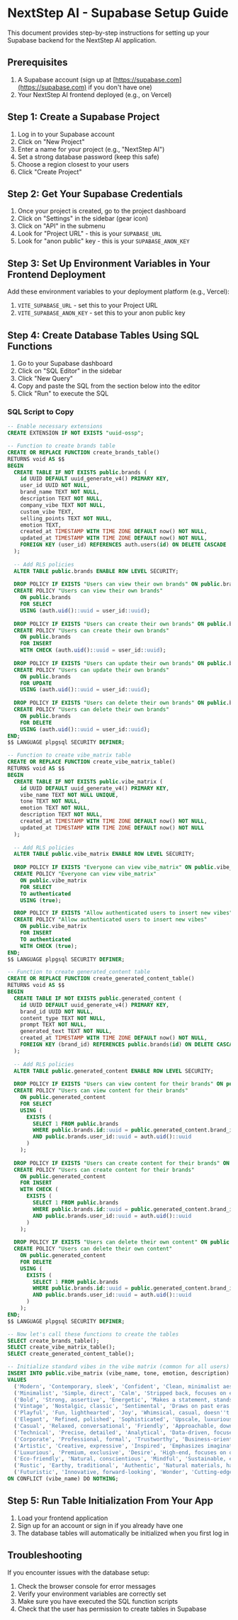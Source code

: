 # NextStep AI - Supabase Setup Guide

This document provides step-by-step instructions for setting up your Supabase backend for the NextStep AI application.

## Prerequisites

1. A Supabase account (sign up at [https://supabase.com](https://supabase.com) if you don't have one)
2. Your NextStep AI frontend deployed (e.g., on Vercel)

## Step 1: Create a Supabase Project

1. Log in to your Supabase account
2. Click on "New Project" 
3. Enter a name for your project (e.g., "NextStep AI")
4. Set a strong database password (keep this safe)
5. Choose a region closest to your users
6. Click "Create Project"

## Step 2: Get Your Supabase Credentials

1. Once your project is created, go to the project dashboard
2. Click on "Settings" in the sidebar (gear icon)
3. Click on "API" in the submenu
4. Look for "Project URL" - this is your `SUPABASE_URL`
5. Look for "anon public" key - this is your `SUPABASE_ANON_KEY`

## Step 3: Set Up Environment Variables in Your Frontend Deployment

Add these environment variables to your deployment platform (e.g., Vercel):

1. `VITE_SUPABASE_URL` - set this to your Project URL
2. `VITE_SUPABASE_ANON_KEY` - set this to your anon public key

## Step 4: Create Database Tables Using SQL Functions

1. Go to your Supabase dashboard
2. Click on "SQL Editor" in the sidebar
3. Click "New Query"
4. Copy and paste the SQL from the section below into the editor
5. Click "Run" to execute the SQL

### SQL Script to Copy

```sql
-- Enable necessary extensions
CREATE EXTENSION IF NOT EXISTS "uuid-ossp";

-- Function to create brands table
CREATE OR REPLACE FUNCTION create_brands_table()
RETURNS void AS $$
BEGIN
  CREATE TABLE IF NOT EXISTS public.brands (
    id UUID DEFAULT uuid_generate_v4() PRIMARY KEY,
    user_id UUID NOT NULL,
    brand_name TEXT NOT NULL,
    description TEXT NOT NULL,
    company_vibe TEXT NOT NULL,
    custom_vibe TEXT,
    selling_points TEXT NOT NULL,
    emotion TEXT,
    created_at TIMESTAMP WITH TIME ZONE DEFAULT now() NOT NULL,
    updated_at TIMESTAMP WITH TIME ZONE DEFAULT now() NOT NULL,
    FOREIGN KEY (user_id) REFERENCES auth.users(id) ON DELETE CASCADE
  );
  
  -- Add RLS policies
  ALTER TABLE public.brands ENABLE ROW LEVEL SECURITY;
  
  DROP POLICY IF EXISTS "Users can view their own brands" ON public.brands;
  CREATE POLICY "Users can view their own brands"
    ON public.brands
    FOR SELECT
    USING (auth.uid()::uuid = user_id::uuid);
    
  DROP POLICY IF EXISTS "Users can create their own brands" ON public.brands;
  CREATE POLICY "Users can create their own brands"
    ON public.brands
    FOR INSERT
    WITH CHECK (auth.uid()::uuid = user_id::uuid);
    
  DROP POLICY IF EXISTS "Users can update their own brands" ON public.brands;
  CREATE POLICY "Users can update their own brands"
    ON public.brands
    FOR UPDATE
    USING (auth.uid()::uuid = user_id::uuid);
    
  DROP POLICY IF EXISTS "Users can delete their own brands" ON public.brands;
  CREATE POLICY "Users can delete their own brands"
    ON public.brands
    FOR DELETE
    USING (auth.uid()::uuid = user_id::uuid);
END;
$$ LANGUAGE plpgsql SECURITY DEFINER;

-- Function to create vibe_matrix table
CREATE OR REPLACE FUNCTION create_vibe_matrix_table()
RETURNS void AS $$
BEGIN
  CREATE TABLE IF NOT EXISTS public.vibe_matrix (
    id UUID DEFAULT uuid_generate_v4() PRIMARY KEY,
    vibe_name TEXT NOT NULL UNIQUE,
    tone TEXT NOT NULL,
    emotion TEXT NOT NULL,
    description TEXT NOT NULL,
    created_at TIMESTAMP WITH TIME ZONE DEFAULT now() NOT NULL,
    updated_at TIMESTAMP WITH TIME ZONE DEFAULT now() NOT NULL
  );
  
  -- Add RLS policies
  ALTER TABLE public.vibe_matrix ENABLE ROW LEVEL SECURITY;
  
  DROP POLICY IF EXISTS "Everyone can view vibe_matrix" ON public.vibe_matrix;
  CREATE POLICY "Everyone can view vibe_matrix"
    ON public.vibe_matrix
    FOR SELECT
    TO authenticated
    USING (true);

  DROP POLICY IF EXISTS "Allow authenticated users to insert new vibes" ON public.vibe_matrix;
  CREATE POLICY "Allow authenticated users to insert new vibes"
    ON public.vibe_matrix
    FOR INSERT
    TO authenticated
    WITH CHECK (true);
END;
$$ LANGUAGE plpgsql SECURITY DEFINER;

-- Function to create generated_content table
CREATE OR REPLACE FUNCTION create_generated_content_table()
RETURNS void AS $$
BEGIN
  CREATE TABLE IF NOT EXISTS public.generated_content (
    id UUID DEFAULT uuid_generate_v4() PRIMARY KEY,
    brand_id UUID NOT NULL,
    content_type TEXT NOT NULL,
    prompt TEXT NOT NULL,
    generated_text TEXT NOT NULL,
    created_at TIMESTAMP WITH TIME ZONE DEFAULT now() NOT NULL,
    FOREIGN KEY (brand_id) REFERENCES public.brands(id) ON DELETE CASCADE
  );
  
  -- Add RLS policies
  ALTER TABLE public.generated_content ENABLE ROW LEVEL SECURITY;
  
  DROP POLICY IF EXISTS "Users can view content for their brands" ON public.generated_content;
  CREATE POLICY "Users can view content for their brands"
    ON public.generated_content
    FOR SELECT
    USING (
      EXISTS (
        SELECT 1 FROM public.brands
        WHERE public.brands.id::uuid = public.generated_content.brand_id::uuid
        AND public.brands.user_id::uuid = auth.uid()::uuid
      )
    );
    
  DROP POLICY IF EXISTS "Users can create content for their brands" ON public.generated_content;
  CREATE POLICY "Users can create content for their brands"
    ON public.generated_content
    FOR INSERT
    WITH CHECK (
      EXISTS (
        SELECT 1 FROM public.brands
        WHERE public.brands.id::uuid = public.generated_content.brand_id::uuid
        AND public.brands.user_id::uuid = auth.uid()::uuid
      )
    );
    
  DROP POLICY IF EXISTS "Users can delete their own content" ON public.generated_content;
  CREATE POLICY "Users can delete their own content"
    ON public.generated_content
    FOR DELETE
    USING (
      EXISTS (
        SELECT 1 FROM public.brands
        WHERE public.brands.id::uuid = public.generated_content.brand_id::uuid
        AND public.brands.user_id::uuid = auth.uid()::uuid
      )
    );
END;
$$ LANGUAGE plpgsql SECURITY DEFINER;

-- Now let's call these functions to create the tables
SELECT create_brands_table();
SELECT create_vibe_matrix_table();
SELECT create_generated_content_table();

-- Initialize standard vibes in the vibe matrix (common for all users)
INSERT INTO public.vibe_matrix (vibe_name, tone, emotion, description)
VALUES
  ('Modern', 'Contemporary, sleek', 'Confident', 'Clean, minimalist aesthetic with cutting-edge appeal'),
  ('Minimalist', 'Simple, direct', 'Calm', 'Stripped back, focuses on essentials with clean design'),
  ('Bold', 'Strong, assertive', 'Energetic', 'Makes a statement, stands out with confidence'),
  ('Vintage', 'Nostalgic, classic', 'Sentimental', 'Draws on past eras with retro charm'),
  ('Playful', 'Fun, lighthearted', 'Joy', 'Whimsical, casual, doesn''t take itself too seriously'),
  ('Elegant', 'Refined, polished', 'Sophisticated', 'Upscale, luxurious, with attention to detail'),
  ('Casual', 'Relaxed, conversational', 'Friendly', 'Approachable, down-to-earth feel'),
  ('Technical', 'Precise, detailed', 'Analytical', 'Data-driven, focuses on specifications and expertise'),
  ('Corporate', 'Professional, formal', 'Trustworthy', 'Business-oriented, conveys stability and reliability'),
  ('Artistic', 'Creative, expressive', 'Inspired', 'Emphasizes imagination and unique perspective'),
  ('Luxurious', 'Premium, exclusive', 'Desire', 'High-end, focuses on quality and prestige'),
  ('Eco-friendly', 'Natural, conscientious', 'Mindful', 'Sustainable, environmental focus'),
  ('Rustic', 'Earthy, traditional', 'Authentic', 'Natural materials, handcrafted feel'),
  ('Futuristic', 'Innovative, forward-looking', 'Wonder', 'Cutting-edge, technology-focused')
ON CONFLICT (vibe_name) DO NOTHING;
```

## Step 5: Run Table Initialization From Your App

1. Load your frontend application
2. Sign up for an account or sign in if you already have one
3. The database tables will automatically be initialized when you first log in

## Troubleshooting

If you encounter issues with the database setup:

1. Check the browser console for error messages
2. Verify your environment variables are correctly set
3. Make sure you have executed the SQL function scripts
4. Check that the user has permission to create tables in Supabase
